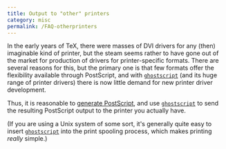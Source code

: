 ```yaml
---
title: Output to "other" printers
category: misc
permalink: /FAQ-otherprinters
---
```


In the early years of TeX, there were masses of DVI drivers
for any (then) imaginable kind of printer, but the steam seems rather
to have gone out of the market for production of drivers for
printer-specific formats.  There are several reasons for this, but the
primary one is that few formats offer the flexibility available
through PostScript, and with
[`ghostscript`](https://www.ghostscript.com/) (and its
huge range of printer drivers) there is now little demand for new
printer driver development.

Thus, it is reasonable to [generate PostScript](FAQ-dvips), and
use [`ghostscript`](https://www.ghostscript.com/) to send
the resulting PostScript output to the printer you actually have.

(If you are using a Unix system of some sort, it's generally quite
easy to insert
[`ghostscript`](https://www.ghostscript.com/) into the
print spooling process, which makes printing _really_ simple.)

